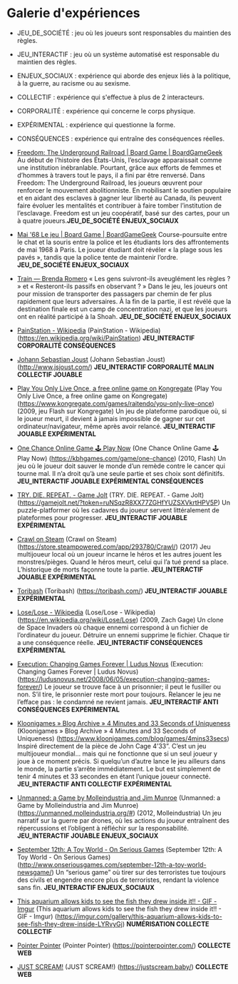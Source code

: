 # Galerie d'expériences

- JEU_DE_SOCIÉTÉ : jeu où les joueurs sont responsables du maintien des règles.
- JEU_INTERACTIF : jeu où un système automatisé est responsable du maintien des règles.
- ENJEUX_SOCIAUX : expérience qui aborde des enjeux liés à la politique, à la guerre, au racisme ou au sexisme.
- COLLECTIF : expérience qui s'effectue à plus de 2 interacteurs.
- CORPORALITÉ : expérience qui concerne le corps physique.
- EXPÉRIMENTAL : expérience qui questionne la forme.
- CONSÉQUENCES : expérience qui entraîne des conséquences réelles.

- [Freedom: The Underground Railroad | Board Game | BoardGameGeek](https://boardgamegeek.com/boardgame/119506/freedom-the-underground-railroad) Au début de l’histoire des États-Unis, l’esclavage apparaissait comme une institution inébranlable. Pourtant, grâce aux efforts de femmes et d’hommes à travers tout le pays, il a fini par être renversé. Dans Freedom: The Underground Railroad, les joueurs œuvrent pour renforcer le mouvement abolitionniste. En mobilisant le soutien populaire et en aidant des esclaves à gagner leur liberté au Canada, ils peuvent faire évoluer les mentalités et contribuer à faire tomber l’institution de l’esclavage. Freedom est un jeu coopératif, basé sur des cartes, pour un à quatre joueurs.**JEU_DE_SOCIÉTÉ ENJEUX_SOCIAUX**
- [Mai '68 Le jeu | Board Game | BoardGameGeek](https://boardgamegeek.com/boardgame/6907/mai-68-le-jeu) Course-poursuite entre le chat et la souris entre la police et les étudiants lors des affrontements de mai 1968 à Paris. Le joueur étudiant doit révéler « la plage sous les pavés », tandis que la police tente de maintenir l’ordre. **JEU_DE_SOCIÉTÉ ENJEUX_SOCIAUX**
- [Train — Brenda Romero](https://brenda.games/train) « Les gens suivront-ils aveuglément les règles ? » et « Resteront-ils passifs en observant ? » Dans le jeu, les joueurs ont pour mission de transporter des passagers par chemin de fer plus rapidement que leurs adversaires. À la fin de la partie, il est révélé que la destination finale est un camp de concentration nazi, et que les joueurs ont en réalité participé à la Shoah. **JEU_DE_SOCIÉTÉ ENJEUX_SOCIAUX**
- [PainStation - Wikipedia](https://en.wikipedia.org/wiki/PainStation) (PainStation - Wikipedia) (https://en.wikipedia.org/wiki/PainStation) **JEU_INTERACTIF CORPORALITÉ CONSÉQUENCES**
- [Johann Sebastian Joust](http://www.jsjoust.com/) (Johann Sebastian Joust) (http://www.jsjoust.com/) **JEU_INTERACTIF CORPORALITÉ MALIN COLLECTIF JOUABLE**
- [Play You Only Live Once, a free online game on Kongregate](https://www.kongregate.com/games/raitendo/you-only-live-once) (Play You Only Live Once, a free online game on Kongregate) (https://www.kongregate.com/games/raitendo/you-only-live-once) (2009, jeu Flash sur Kongregate) Un jeu de plateforme parodique où, si le joueur meurt, il devient à jamais impossible de gagner sur cet ordinateur/navigateur, même après avoir relancé. **JEU_INTERACTIF JOUABLE EXPÉRIMENTAL**
- [One Chance Online Game 🕹️ Play Now](https://kbhgames.com/game/one-chance) (One Chance Online Game 🕹️ Play Now) (https://kbhgames.com/game/one-chance) (2010, Flash) Un jeu où le joueur doit sauver le monde d’un remède contre le cancer qui tourne mal. Il n’a droit qu’à une seule partie et ses choix sont définitifs. **JEU_INTERACTIF JOUABLE EXPÉRIMENTAL CONSÉQUENCES**
- [TRY. DIE. REPEAT. - Game Jolt](https://gamejolt.net/?token=ruNSqzR8XX77ZGHfYUZSXVkrtHPV5P) (TRY. DIE. REPEAT. - Game Jolt) (https://gamejolt.net/?token=ruNSqzR8XX77ZGHfYUZSXVkrtHPV5P) Un puzzle-platformer où les cadavres du joueur servent littéralement de plateformes pour progresser. **JEU_INTERACTIF JOUABLE EXPÉRIMENTAL**
- [Crawl on Steam](https://store.steampowered.com/app/293780/Crawl/) (Crawl on Steam) (https://store.steampowered.com/app/293780/Crawl/) (2017) Jeu multijoueur local où un joueur incarne le héros et les autres jouent les monstres/pièges. Quand le héros meurt, celui qui l’a tué prend sa place. L’historique de morts façonne toute la partie. **JEU_INTERACTIF JOUABLE EXPÉRIMENTAL**
- [Toribash](https://toribash.com/) (Toribash) (https://toribash.com/) **JEU_INTERACTIF JOUABLE EXPÉRIMENTAL**
- [Lose/Lose - Wikipedia](https://en.wikipedia.org/wiki/Lose/Lose) (Lose/Lose - Wikipedia) (https://en.wikipedia.org/wiki/Lose/Lose) (2009, Zach Gage) Un clone de Space Invaders où chaque ennemi correspond à un fichier de l’ordinateur du joueur. Détruire un ennemi supprime le fichier. Chaque tir a une conséquence réelle. **JEU_INTERACTIF CONSÉQUENCES EXPÉRIMENTAL**
- [Execution: Changing Games Forever | Ludus Novus](https://ludusnovus.net/2008/06/05/execution-changing-games-forever/) (Execution: Changing Games Forever | Ludus Novus) (https://ludusnovus.net/2008/06/05/execution-changing-games-forever/) Le joueur se trouve face à un prisonnier; il peut le fusiller ou non. S’il tire, le prisonnier reste mort pour toujours. Relancer le jeu ne l’efface pas : le condamné ne revient jamais. **JEU_INTERACTIF ANTI CONSÉQUENCES EXPÉRIMENTAL**
- [Kloonigames » Blog Archive » 4 Minutes and 33 Seconds of Uniqueness](https://www.kloonigames.com/blog/games/4mins33secs) (Kloonigames » Blog Archive » 4 Minutes and 33 Seconds of Uniqueness) (https://www.kloonigames.com/blog/games/4mins33secs) Inspiré directement de la pièce de John Cage 4’33”. C’est un jeu multijoueur mondial… mais qui ne fonctionne que si un seul joueur y joue à ce moment précis. Si quelqu’un d’autre lance le jeu ailleurs dans le monde, la partie s’arrête immédiatement. Le but est simplement de tenir 4 minutes et 33 secondes en étant l’unique joueur connecté. **JEU_INTERACTIF ANTI COLLECTIF EXPÉRIMENTAL**
- [Unmanned: a Game by Molleindustria and Jim Munroe](https://unmanned.molleindustria.org/#) (Unmanned: a Game by Molleindustria and Jim Munroe) (https://unmanned.molleindustria.org/#) (2012, Molleindustria) Un jeu narratif sur la guerre par drones, où les actions du joueur entraînent des répercussions et l’obligent à réfléchir sur la responsabilité. **JEU_INTERACTIF JOUABLE ENJEUX_SOCIAUX**
- [September 12th: A Toy World - On Serious Games](http://www.onseriousgames.com/september-12th-a-toy-world-newsgame/) (September 12th: A Toy World - On Serious Games) (http://www.onseriousgames.com/september-12th-a-toy-world-newsgame/) Un “serious game” où tirer sur des terroristes tue toujours des civils et engendre encore plus de terroristes, rendant la violence sans fin. **JEU_INTERACTIF ENJEUX_SOCIAUX**
- [This aquarium allows kids to see the fish they drew inside it!! - GIF - Imgur](https://imgur.com/gallery/this-aquarium-allows-kids-to-see-fish-they-drew-inside-LYRvyGj) (This aquarium allows kids to see the fish they drew inside it!! - GIF - Imgur) (https://imgur.com/gallery/this-aquarium-allows-kids-to-see-fish-they-drew-inside-LYRvyGj) **NUMÉRISATION COLLECTE COLLECTIF**
- [Pointer Pointer](https://pointerpointer.com/) (Pointer Pointer) (https://pointerpointer.com/) **COLLECTE WEB**
- [JUST SCREAM!](https://justscream.baby/) (JUST SCREAM!) (https://justscream.baby/) **COLLECTE WEB**
